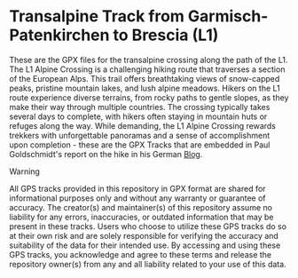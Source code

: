 # Transalpine Track from Garmisch-Patenkirchen to Brescia (L1)
These are the GPX files for the transalpine crossing along the path of the L1.
The L1 Alpine Crossing is a challenging hiking route that traverses a section of the European Alps. This trail offers breathtaking views of snow-capped peaks, pristine mountain lakes, and lush alpine meadows. Hikers on the L1 route experience diverse terrains, from rocky paths to gentle slopes, as they make their way through multiple countries. The crossing typically takes several days to complete, with hikers often staying in mountain huts or refuges along the way. While demanding, the L1 Alpine Crossing rewards trekkers with unforgettable panoramas and a sense of accomplishment upon completion - these are the GPX Tracks that are embedded in Paul Goldschmidt's report on the hike in his German [Blog](https://p3g3.de/transalpin-wandern-l1).

> [!WARNING]  
> All GPS tracks provided in this repository in GPX format are shared for informational purposes only and without any warranty or guarantee of accuracy. The creator(s) and maintainer(s) of this repository assume no liability for any errors, inaccuracies, or outdated information that may be present in these tracks. Users who choose to utilize these GPS tracks do so at their own risk and are solely responsible for verifying the accuracy and suitability of the data for their intended use. By accessing and using these GPS tracks, you acknowledge and agree to these terms and release the repository owner(s) from any and all liability related to your use of this data.